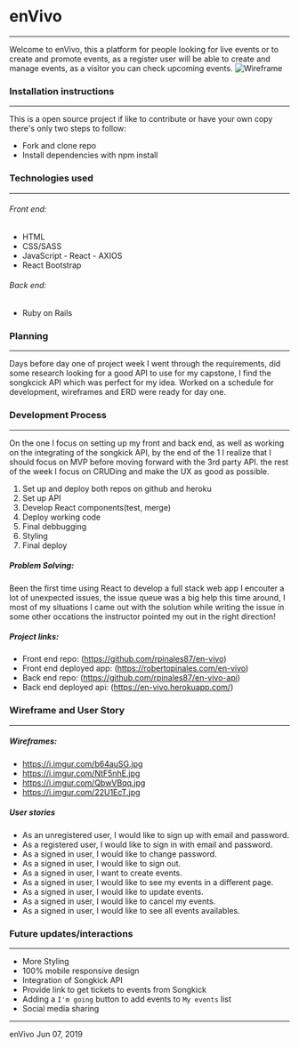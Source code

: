 # enVivo
-------------------------
Welcome to enVivo, this a platform for people looking for live events or to create and promote events,
as a register user will be able to create and manage events, as a visitor you can check upcoming events.
![Wireframe](https://i.imgur.com/898svaQ.png)

### Installation instructions
-------------------------
This is a open source project if like to contribute or have your own copy there's only two steps to follow:
- Fork and clone repo
- Install dependencies with npm install

### Technologies used
-----------------------
###### Front end:
* HTML
* CSS/SASS
* JavaScript - React - AXIOS
* React Bootstrap

###### Back end:
* Ruby on Rails

### Planning
------------------------------
Days before day one of project week I went through the requirements, did some research
looking for a good API to use for my capstone, I find the songkcick API which was perfect for my idea.
Worked on a schedule for development, wireframes and ERD were ready for day one.

### Development Process
--------------------------------
On the one I focus on setting up my front and back end, as well as working on the integrating of the songkick API, by the end of the 1 I realize that I should focus on MVP before moving forward with the 3rd party API. the rest of the week I focus on CRUDing and make the UX as good as possible.

1. Set up and deploy both repos on github and heroku
2. Set up API
3. Develop React components(test, merge)
6. Deploy working code
8. Final debbugging
9. Styling
10. Final deploy

##### Problem Solving:
Been the first time using React to develop a full stack web app I encouter a lot of unexpected issues,
the issue queue was a big help this time around, I most of my situations I came out with the solution while writing the issue in some other occations the instructor pointed my out in the right direction!

##### Project links:
* Front end repo: (https://github.com/rpinales87/en-vivo)
* Front end deployed app: (https://robertopinales.com/en-vivo)
* Back end repo: (https://github.com/rpinales87/en-vivo-api)
* Back end deployed api: (https://en-vivo.herokuapp.com/)

### Wireframe and User Story
--------------------------------------
##### Wireframes:
* https://i.imgur.com/b64auSG.jpg
* https://i.imgur.com/NtF5nhE.jpg
* https://i.imgur.com/QbwVBqq.jpg
* https://i.imgur.com/22U1EcT.jpg

##### User stories
* As an unregistered user, I would like to sign up with email and password.
* As a registered user, I would like to sign in with email and password.
* As a signed in user, I would like to change password.
* As a signed in user, I would like to sign out.
* As a signed in user, I want to create events.
* As a signed in user, I would like to see my events in a different page.
* As a signed in user, I would like to update events.
* As a signed in user, I would like to cancel my events.
* As a signed in user, I would like to see all events availables.

### Future updates/interactions
-------------------------
* More Styling
* 100% mobile responsive design
* Integration of Songkick API
* Provide link to get tickets to events from Songkick
* Adding a `I'm going` button to add events to `My events` list
* Social media sharing

----------
enVivo Jun 07, 2019
